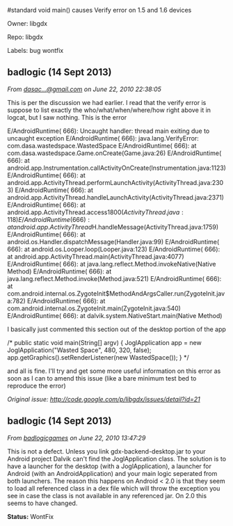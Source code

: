 #standard void main() causes Verify error on 1.5 and 1.6 devices

Owner: libgdx

Repo: libgdx

Labels: bug wontfix 

## badlogic (14 Sept 2013)

_From [dasac...@gmail.com](https://code.google.com/u/105164384981209237729/) on June 22, 2010 22:38:05_

This is per the discussion we had earlier. I read that the verify error is suppose to list exactly the who/what/when/where/how right above it in logcat, but I saw nothing. This is the error

E/AndroidRuntime(  666): Uncaught handler: thread main exiting due to uncaught exception
E/AndroidRuntime(  666): java.lang.VerifyError: com.dasa.wastedspace.WastedSpace
E/AndroidRuntime(  666):        at com.dasa.wastedspace.Game.onCreate(Game.java:26)
E/AndroidRuntime(  666):        at android.app.Instrumentation.callActivityOnCreate(Instrumentation.java:1123)
E/AndroidRuntime(  666):        at android.app.ActivityThread.performLaunchActivity(ActivityThread.java:2303)
E/AndroidRuntime(  666):        at android.app.ActivityThread.handleLaunchActivity(ActivityThread.java:2371)
E/AndroidRuntime(  666):        at android.app.ActivityThread.access$1800(ActivityThread.java:118)
E/AndroidRuntime(  666):        at android.app.ActivityThread$H.handleMessage(ActivityThread.java:1759)
E/AndroidRuntime(  666):        at android.os.Handler.dispatchMessage(Handler.java:99)
E/AndroidRuntime(  666):        at android.os.Looper.loop(Looper.java:123)
E/AndroidRuntime(  666):        at android.app.ActivityThread.main(ActivityThread.java:4077)
E/AndroidRuntime(  666):        at java.lang.reflect.Method.invokeNative(Native Method)
E/AndroidRuntime(  666):        at java.lang.reflect.Method.invoke(Method.java:521)
E/AndroidRuntime(  666):        at com.android.internal.os.ZygoteInit$MethodAndArgsCaller.run(ZygoteInit.java:782)
E/AndroidRuntime(  666):        at com.android.internal.os.ZygoteInit.main(ZygoteInit.java:540)
E/AndroidRuntime(  666):        at dalvik.system.NativeStart.main(Native Method)

I basically just commented this section out of the desktop portion of the app

/*
    public static void main(String[] argv) {
        JoglApplication app = new JoglApplication("Wasted Space", 480, 320, false);
        app.getGraphics().setRenderListener(new WastedSpace());
    }
    */

and all is fine. I'll try and get some more useful information on this error as soon as I can to amend this issue (like a bare minimum test bed to reproduce the error)

_Original issue: http://code.google.com/p/libgdx/issues/detail?id=21_


## badlogic (14 Sept 2013)

_From [badlogicgames](https://code.google.com/u/badlogicgames/) on June 22, 2010 13:47:29_

This is not a defect. Unless you link gdx-backend-desktop.jar to your Android project Dalvik can't find the JoglApplication class. The solution is to have a launcher for the desktop (with a JoglApplication), a launcher for Android (with an AndroidApplication) and your main logic seperated from both launchers. The reason this happens on Android < 2.0 is that they seem to load all referenced class in a dex file which will throw the exception you see in case the class is not available in any referenced jar. On 2.0 this seems to have changed.

**Status:** WontFix  


